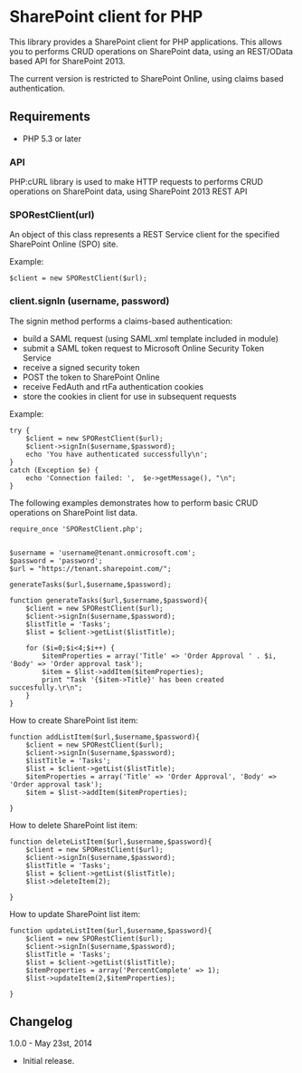 ﻿# SharePoint client for PHP
This library provides a SharePoint client for PHP applications. This allows you to performs CRUD operations on SharePoint data, using an REST/OData based API for SharePoint 2013. 

The current version is restricted to SharePoint Online, using claims based authentication.

## Requirements
- PHP 5.3 or later


### API
PHP:cURL library is used to make HTTP requests to performs CRUD operations on SharePoint data, using  SharePoint 2013 REST API


### SPORestClient(url)

An object of this class represents a REST Service client for the specified SharePoint Online (SPO) site.

Example:
````
$client = new SPORestClient($url);
````

### client.signIn (username, password)
The signin method performs a claims-based authentication:

- build a SAML request (using SAML.xml template included in module)
- submit a SAML token request to Microsoft Online Security Token Service
- receive a signed security token
- POST the token to SharePoint Online
- receive FedAuth and rtFa authentication cookies 
- store the cookies in client for use in subsequent requests 


Example:

````
try {
    $client = new SPORestClient($url);
    $client->signIn($username,$password);
    echo 'You have authenticated successfully\n';
}
catch (Exception $e) {
    echo 'Connection failed: ',  $e->getMessage(), "\n";
}
````


The following examples demonstrates how to perform basic CRUD operations on SharePoint list data.

````
require_once 'SPORestClient.php';


$username = 'username@tenant.onmicrosoft.com';
$password = 'password';
$url = "https://tenant.sharepoint.com/";

generateTasks($url,$username,$password);

function generateTasks($url,$username,$password){
    $client = new SPORestClient($url);
    $client->signIn($username,$password);
    $listTitle = 'Tasks';
    $list = $client->getList($listTitle);
    
    for ($i=0;$i<4;$i++) {
        $itemProperties = array('Title' => 'Order Approval ' . $i, 'Body' => 'Order approval task');
        $item = $list->addItem($itemProperties);
        print "Task '{$item->Title}' has been created succesfully.\r\n";
    }
}
````


How to create SharePoint list item:
````
function addListItem($url,$username,$password){
    $client = new SPORestClient($url);
    $client->signIn($username,$password);
    $listTitle = 'Tasks';
    $list = $client->getList($listTitle);
    $itemProperties = array('Title' => 'Order Approval', 'Body' => 'Order approval task');
    $item = $list->addItem($itemProperties);
    
}
````

How to delete SharePoint list item:
````
function deleteListItem($url,$username,$password){
    $client = new SPORestClient($url);
    $client->signIn($username,$password);
    $listTitle = 'Tasks';
    $list = $client->getList($listTitle);
    $list->deleteItem(2);
    
}
````

How to update SharePoint list item:
````
function updateListItem($url,$username,$password){
    $client = new SPORestClient($url);
    $client->signIn($username,$password);
    $listTitle = 'Tasks';
    $list = $client->getList($listTitle);
    $itemProperties = array('PercentComplete' => 1);
    $list->updateItem(2,$itemProperties);
    
}
````




## Changelog

1.0.0 - May 23st, 2014
- Initial release.
